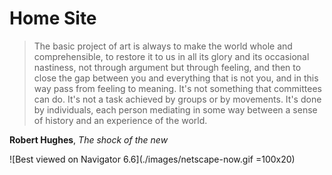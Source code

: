 

# Home Site

> The basic project of art is always to make the world whole and comprehensible, to restore it to us in all its glory and its occasional nastiness, not through argument but through feeling, and then to close the gap between you and everything that is not you, and in this way pass from feeling to meaning. It's not something that committees can do. It's not a task achieved by groups or by movements. It's done by individuals, each person mediating in some way between a sense of history and an experience of the world.

**Robert Hughes**, _The shock of the new_

![Best viewed on Navigator 6.6](./images/netscape-now.gif =100x20)